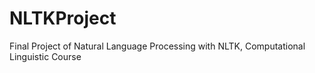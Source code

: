 # NLTKProject
Final Project of Natural Language Processing with NLTK, Computational Linguistic Course
